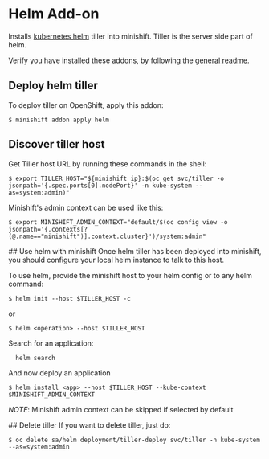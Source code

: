 # Helm Add-on
Installs [kubernetes helm](https://github.com/kubernetes/helm) tiller into minishift. Tiller is the server side part of helm.

Verify you have installed these addons, by following the [general readme](../../README.adoc#download-and-use-community-add-ons).

## Deploy helm tiller
To deploy tiller on OpenShift, apply this addon:

```
$ minishift addon apply helm
```

## Discover tiller host
Get Tiller host URL by running these commands in the shell:

```
$ export TILLER_HOST="${minishift ip}:$(oc get svc/tiller -o jsonpath='{.spec.ports[0].nodePort}' -n kube-system --as=system:admin)"
```

Minishift's admin context can be used like this:

```
$ export MINISHIFT_ADMIN_CONTEXT="default/$(oc config view -o jsonpath='{.contexts[?(@.name=="minishift")].context.cluster}')/system:admin"
```

## Use helm with minishift
Once helm tiller has been deployed into minishift, you should configure your local helm instance to talk to this host.

To use helm, provide the minishift host to your helm config or to any helm command:

```
$ helm init --host $TILLER_HOST -c
```

or 

```
$ helm <operation> --host $TILLER_HOST
```

Search for an application:

```
  helm search
```


And now deploy an application

```
$ helm install <app> --host $TILLER_HOST --kube-context $MINISHIFT_ADMIN_CONTEXT
```

_NOTE_: Minishift admin context can be skipped if selected by default

## Delete tiller
If you want to delete tiller, just do:

```
$ oc delete sa/helm deployment/tiller-deploy svc/tiller -n kube-system --as=system:admin
```
